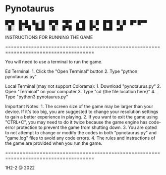 # Pynotaurus

█▀█ █▄█ █▄░█ █▀█ ▀█▀ ▄▀█ █░█ █▀█ █░█ █▀
█▀▀ ░█░ █░▀█ █▄█ ░█░ █▀█ █▄█ █▀▄ █▄█ ▄█

INSTRUCTIONS FOR RUNNING THE GAME

=====================================================================================



You will need to use a terminal to run the game.


Ed Terminal:
    1.  Click the "Open Terminal" button
    2.  Type "python pynotaurus.py"

Local Terminal (may not support Colorama):
    1.  Download "pynotaurus.py"
    2.  Open "Terminal" on your computer
    3.  Type "cd {the file location here}"
    4.  Type "python3 pynotaurus.py"


Important Notes:
    1. The screen size of the game may be larger than your device. If it's too big,
       you are suggested to change your resolution settings to gain a better experience in playing.
    2. If you want to exit the game using "CTRL+C", you may need to do it twice
       because the game engine has code-error protection to prevent the game from shutting down.
    3. You are opted to not attempt to change or modify the codes in both "pynotaurus.py"
       and "game.log" files to avoid any code errors.
    4. The rules and instructions of the game are provided when you run the game.



=====================================================================================

1H2-2 @ 2022
